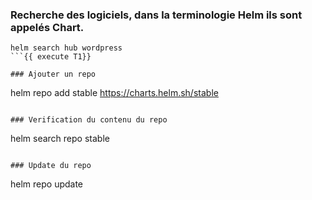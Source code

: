 
### Recherche des logiciels, dans la terminologie Helm ils sont appelés **Chart**.
```
helm search hub wordpress
```{{ execute T1}}

### Ajouter un repo
```
helm repo add stable https://charts.helm.sh/stable
```{{ execute T1 }}

### Verification du contenu du repo
```
helm search repo stable 
```{{ execute T1}}

### Update du repo 
```
helm repo update
```{{ execute T1}}



 

